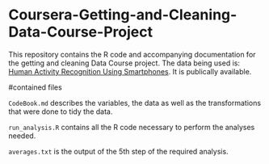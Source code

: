 # Coursera-Getting-and-Cleaning-Data-Course-Project

This repository contains the R code and accompanying documentation for the getting and cleaning Data Course project.
The data being used is: [Human Activity Recognition Using Smartphones](http://archive.ics.uci.edu/ml/datasets/Human+Activity+Recognition+Using+Smartphones). It is publically available.

#contained files

`CodeBook.md` describes the variables, the data as well as the transformations that were done to tidy the data.

`run_analysis.R` contains all the R code necessary to perform the analyses needed.

`averages.txt` is the output of the 5th step of the required analysis.
